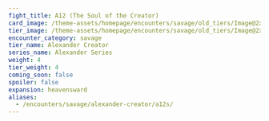 ```yaml
---
fight_title: A12 (The Soul of the Creator)
card_image: /theme-assets/homepage/encounters/savage/old_tiers/Image@2x.png
tier_image: /theme-assets/homepage/encounters/savage/old_tiers/Image@2x.png
encounter_category: savage
tier_name: Alexander Creator
series_name: Alexander Series
weight: 4
tier_weight: 4
coming_soon: false
spoiler: false
expansion: heavensward
aliases:
  - /encounters/savage/alexander-creator/a12s/
---
```

